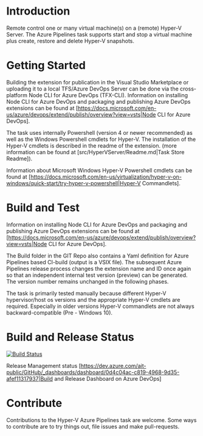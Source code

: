 # Introduction 
Remote control one or many virtual machine(s) on a (remote) Hyper-V Server. 
The Azure Pipelines task supports start and stop a virtual machine plus create, restore and delete Hyper-V snapshots. 

# Getting Started
Building the extension for publication in the Visual Studio Marketplace or uploading it to a local TFS/Azure DevOps Server can be done via the cross-platform Node CLI for Azure DevOps (TFX-CLI). Information on installing Node CLI for Azure DevOps and packaging and publishing Azure DevOps extensions can be found at [https://docs.microsoft.com/en-us/azure/devops/extend/publish/overview?view=vsts|Node CLI for Azure DevOps].

The task uses internally Powershell (version 4 or newer recommended) as well as the Windows Powershell cmdlets for Hyper-V.
The installation of the Hyper-V cmdlets is described in the readme of the extension. (more information can be found at [src/HyperVServer/Readme.md|Task Store Readme]).

Information about Microsoft Windows Hyper-V Powershell cmdlets can be found at [https://docs.microsoft.com/en-us/virtualization/hyper-v-on-windows/quick-start/try-hyper-v-powershell|Hyper-V Commandlets].

# Build and Test
Information on installing Node CLI for Azure DevOps and packaging and publishing Azure DevOps extensions can be found at [https://docs.microsoft.com/en-us/azure/devops/extend/publish/overview?view=vsts|Node CLI for Azure DevOps].

The Build folder in the GIT Repo also contains a Yaml definition for Azure Pipelines based CI-build (output is a VSIX file).
The subsequent Azure Pipelines release process changes the extension name and ID once again so that an independent internal test version (preview) can be generated. The version number remains unchanged in the following phases.

The task is primarily tested manually because different Hyper-V hypervisor/host os versions and the appropriate Hyper-V cmdlets are required. Especially in older versions Hyper-V commandlets are not always backward-compatible (Pre - Windows 10).

# Build and Release Status

[![Build Status](https://dev.azure.com/ait-public/GitHub/_apis/build/status/AITGmbH.AIT.BuildSuite.HyperV?branchName=master)](https://dev.azure.com/ait-public/GitHub/_build/latest?definitionId=1?branchName=master)

Release Management status [https://dev.azure.com/ait-public/GitHub/_dashboards/dashboard/0d4c04ac-c819-4968-9d35-afef11317937|Build and Release Dashboard on Azure DevOps]

# Contribute
Contributions to the Hyper-V Azure Pipelines task are welcome. Some ways to contribute are to try things out, file issues and make pull-requests.
